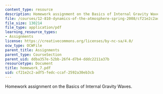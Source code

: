 ```yaml
---
content_type: resource
description: Homework assignment on the Basics of Internal Gravity Waves.
file: /courses/12-810-dynamics-of-the-atmosphere-spring-2008/cf21e2c2adf5fedcccaf2592a30eb3cb_homework_7.pdf
file_size: 130214
file_type: application/pdf
learning_resource_types:
- Assignments
license: https://creativecommons.org/licenses/by-nc-sa/4.0/
ocw_type: OCWFile
parent_title: Assignments
parent_type: CourseSection
parent_uid: ddba357e-52bb-26f4-d7b4-dddc2211a37b
resourcetype: Document
title: homework_7.pdf
uid: cf21e2c2-adf5-fedc-ccaf-2592a30eb3cb
---
```

Homework assignment on the Basics of Internal Gravity Waves.